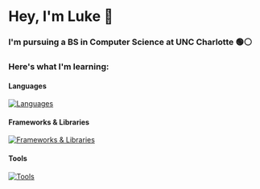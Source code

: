 # Hey, I'm Luke 👋

### I'm pursuing a BS in Computer Science at UNC Charlotte 🟢⚪
### Here's what I'm learning:

#### Languages
[![Languages](https://skillicons.dev/icons?i=html,css,js,py,java)](https://skillicons.dev)

#### Frameworks & Libraries
[![Frameworks & Libraries](https://skillicons.dev/icons?i=react,webpack)](https://skillicons.dev)

#### Tools
[![Tools](https://skillicons.dev/icons?i=godot,npm,vscode,git,mysql)](https://skillicons.dev)
